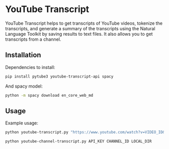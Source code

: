 # YouTube Transcript

YouTube Transcript helps to get transcripts of YouTube videos, tokenize the transcripts, and generate a summary of 
the transcripts using the Natural Language Toolkit by saving results to text files. It also allows you to get transcripts 
from a channel.  

## Installation

Dependencies to install:

```bash
pip install pytube3 youtube-transcript-api spacy
```

And spacy model:

```bash
python -m spacy download en_core_web_md
```

## Usage

Example usage:

```bash
python youtube-transcript.py "https://www.youtube.com/watch?v=VIDEO_ID&ab_channel=CHANNEL_ID" LOCAL_DIR/transcript.txt LOCAL_DIR/summary.txt
```

```bash
python youtube-channel-transcript.py API_KEY CHANNEL_ID LOCAL_DIR
```